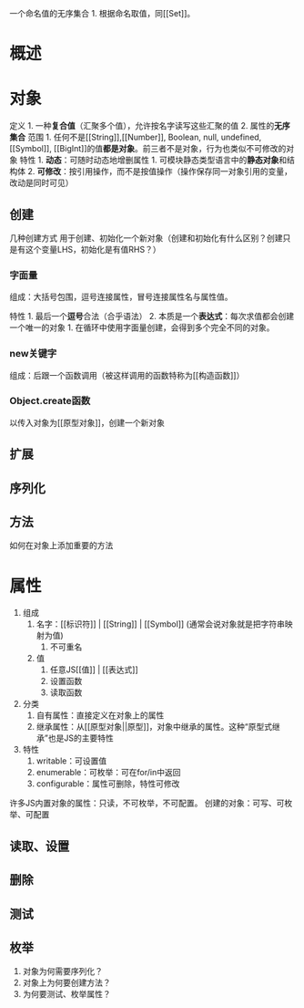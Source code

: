 一个命名值的无序集合
	1. 根据命名取值，同[[Set]]。

# 概述
# 对象
定义
	1. 一种**复合值**（汇聚多个值），允许按名字读写这些汇聚的值
	2. 属性的**无序集合**
范围
	1. 任何不是[[String]],[[Number]], Boolean, null, undefined, [[Symbol]], [[BigInt]]的值**都是对象**。前三者不是对象，行为也类似不可修改的对象
特性
	1. **动态**：可随时动态地增删属性
		1. 可模块静态类型语言中的**静态对象**和结构体
	2. **可修改**：按引用操作，而不是按值操作（操作保存同一对象引用的变量，改动是同时可见）
## 创建
几种创建方式
用于创建、初始化一个新对象（创建和初始化有什么区别？创建只是有这个变量LHS，初始化是有值RHS？）
### 字面量
组成：大括号包围，逗号连接属性，冒号连接属性名与属性值。

特性
	1. 最后一个**逗号**合法（合乎语法）
	2. 本质是一个**表达式**：每次求值都会创建一个唯一的对象
		1. 在循环中使用字面量创建，会得到多个完全不同的对象。
### new关键字

组成：后跟一个函数调用（被这样调用的函数特称为[[构造函数]]）
### Object.create函数
以传入对象为[[原型对象]]，创建一个新对象
## 扩展
## 序列化
## 方法
如何在对象上添加重要的方法

# 属性
1. 组成
	1. 名字：[[标识符]] | [[String]] | [[Symbol]] (通常会说对象就是把字符串映射为值)
		1. 不可重名
	2. 值
		1. 任意JS[[值]] | [[表达式]] 
		2. 设置函数
		3. 读取函数
2. 分类
	1. 自有属性：直接定义在对象上的属性
	2. 继承属性：从[[原型对象||原型]]，对象中继承的属性。这种“原型式继承”也是JS的主要特性
3. 特性
	1. writable：可设置值
	2. enumerable：可枚举：可在for/in中返回
	3. configurable：属性可删除，特性可修改

许多JS内置对象的属性：只读，不可枚举，不可配置。
创建的对象：可写、可枚举、可配置
## 读取、设置

## 删除
## 测试
## 枚举

1. 对象为何需要序列化？
2. 对象上为何要创建方法？
3. 为何要测试、枚举属性？